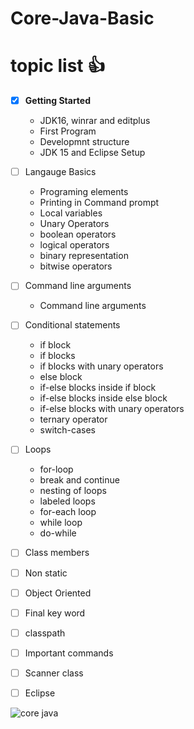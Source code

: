 # Core-Java-Basic



# topic list :+1:

- [x] **Getting Started**
    - JDK16, winrar and editplus
    - First Program
    - Developmnt structure
    - JDK 15 and Eclipse Setup


- [ ] Langauge Basics
    - Programing elements
    - Printing in Command prompt
    - Local variables
    - Unary Operators
    - boolean operators
    - logical operators
    - binary representation
    - bitwise operators


- [ ] Command line arguments
    - Command line arguments


- [ ] Conditional statements
    - if block
    - if blocks
    - if blocks with unary operators
    - else block
    - if-else blocks inside if block
    - if-else blocks inside else block
    - if-else blocks with unary operators
    - ternary operator
    - switch-cases


- [ ] Loops 
    * for-loop
    * break and continue
    * nesting of loops
    * labeled loops
    * for-each loop
    * while loop
    * do-while
    
    
- [ ] Class members 
- [ ] Non static 
- [ ] Object Oriented 
- [ ] Final key word 
- [ ] classpath 
- [ ] Important commands 
- [ ] Scanner class 
- [ ] Eclipse 
 




![core java](https://user-images.githubusercontent.com/97358095/221773118-8589e2cd-3d90-428c-8cce-90d0514eb8a1.png)
